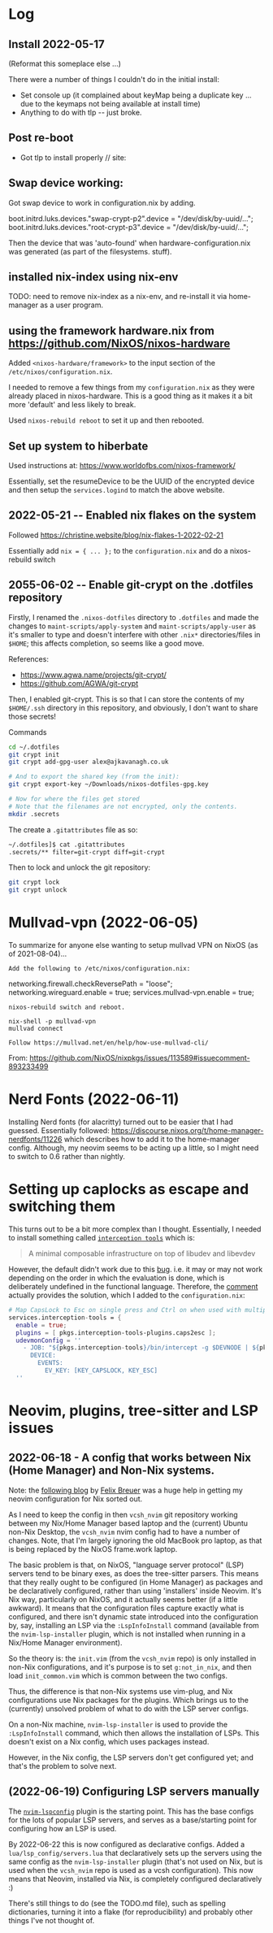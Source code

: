 # Log

## Install 2022-05-17

(Reformat this someplace else ...)

There were a number of things I couldn't do in the initial install:

 - Set console up (it complained about keyMap being a duplicate key ... due to the keymaps not being available at install time)
 - Anything to do with tlp -- just broke.

## Post re-boot

- Got tlp to install properly // site: 

## Swap device working:

Got swap device to work in configuration.nix by adding.

boot.initrd.luks.devices."swap-crypt-p2".device = "/dev/disk/by-uuid/...";
boot.initrd.luks.devices."root-crypt-p3".device = "/dev/disk/by-uuid/...";

Then the device that was 'auto-found' when hardware-configuration.nix was generated (as part of the filesystems. stuff).

## installed nix-index using nix-env

TODO: need to remove nix-index as a nix-env, and re-install it via home-manager as a user program.

## using the framework hardware.nix from https://github.com/NixOS/nixos-hardware

Added `<nixos-hardware/framework>` to the input section of the `/etc/nixos/configuration.nix`.

I needed to remove a few things from my `configuration.nix` as they were already placed in nixos-hardware.  This is a good thing as it makes it a bit more 'default' and less likely to break.

Used `nixos-rebuild reboot` to set it up and then rebooted.

## Set up system to hiberbate

Used instructions at: https://www.worldofbs.com/nixos-framework/

Essentially, set the resumeDevice to be the UUID of the encrypted device and then setup the `services.logind` to match the above website.

## 2022-05-21 -- Enabled nix flakes on the system

Followed https://christine.website/blog/nix-flakes-1-2022-02-21

Essentially add `nix = { ... };` to the `configuration.nix` and do a nixos-rebuild switch

## 2055-06-02 -- Enable git-crypt on the .dotfiles repository

Firstly, I renamed the `.nixos-dotfiles` directory to `.dotfiles` and made the changes to `maint-scripts/apply-system` and `maint-scripts/apply-user` as it's smaller to type and doesn't interfere with other `.nix*` directories/files in `$HOME`; this affects completion, so seems like a good move.

References:

 * https://www.agwa.name/projects/git-crypt/
 * https://github.com/AGWA/git-crypt

Then, I enabled git-crypt.  This is so that I can store the contents of my `$HOME/.ssh` directory in this repository, and obviously, I don't want to share those secrets!

Commands

```bash
cd ~/.dotfiles
git crypt init
git crypt add-gpg-user alex@ajkavanagh.co.uk

# And to export the shared key (from the init):
git crypt export-key ~/Downloads/nixos-dotfiles-gpg.key

# Now for where the files get stored
# Note that the filenames are not encrypted, only the contents.
mkdir .secrets
```

The create a `.gitattributes` file as so:

```bash
~/.dotfiles]$ cat .gitattributes 
.secrets/** filter=git-crypt diff=git-crypt
```

Then to lock and unlock the git repository:

```bash
git crypt lock
git crypt unlock
```

# Mullvad-vpn (2022-06-05)

To summarize for anyone else wanting to setup mullvad VPN on NixOS (as of 2021-08-04)...

    Add the following to /etc/nixos/configuration.nix:

  networking.firewall.checkReversePath = "loose";
  networking.wireguard.enable = true;
  services.mullvad-vpn.enable = true;

    nixos-rebuild switch and reboot.

    nix-shell -p mullvad-vpn
    mullvad connect

    Follow https://mullvad.net/en/help/how-use-mullvad-cli/

From: https://github.com/NixOS/nixpkgs/issues/113589#issuecomment-893233499

# Nerd Fonts (2022-06-11)

Installing Nerd fonts (for alacritty) turned out to be easier that I had guessed.  Essentially followed: https://discourse.nixos.org/t/home-manager-nerdfonts/11226 which describes how to add it to the home-manager config.  Although, my neovim seems to be acting up a little, so I might need to switch to 0.6 rather than nightly.

# Setting up caplocks as escape and switching them

This turns out to be a bit more complex than I thought.  Essentially, I needed to install something called [`interception tools`](https://gitlab.com/interception/linux/tools) which is:

> A minimal composable infrastructure on top of libudev and libevdev

However, the default didn't work due to this [bug](https://github.com/NixOS/nixpkgs/issues/126681).  i.e. it may or may not work depending on the order in which the evaluation is done, which is deliberately undefined in the functional language.  Therefore, the [comment](https://github.com/NixOS/nixpkgs/issues/126681#issuecomment-860071968) actually provides the solution, which I added to the `configuration.nix`:

```nix
# Map CapsLock to Esc on single press and Ctrl on when used with multiple keys.
services.interception-tools = {
  enable = true;
  plugins = [ pkgs.interception-tools-plugins.caps2esc ];
  udevmonConfig = ''
    - JOB: "${pkgs.interception-tools}/bin/intercept -g $DEVNODE | ${pkgs.interception-tools-plugins.caps2esc}/bin/caps2esc | ${pkgs.interception-tools}/bin/uinput -d $DEVNODE"
      DEVICE:
        EVENTS:
          EV_KEY: [KEY_CAPSLOCK, KEY_ESC]
  ''
```
# Neovim, plugins, tree-sitter and LSP issues

## 2022-06-18 - A config that works between Nix (Home Manager) and Non-Nix systems.

Note: the [following blog](https://breuer.dev/blog/nixos-home-manager-neovim) by [Felix Breuer](https://breuer.dev/) was a huge help in getting my neovim configuration for Nix sorted out.

As I need to keep the config in then `vcsh_nvim` git repository working between my Nix/Home Manager based laptop and the (current) Ubuntu non-Nix Desktop, the `vcsh_nvim` nvim config had to have a number of changes.  Note, that I'm largely ignoring the old MacBook pro laptop, as that is being replaced by the NixOS frame.work laptop.

The basic problem is that, on NixOS, "language server protocol" (LSP) servers tend to be binary exes, as does the tree-sitter parsers. This means that they really ought to be configured (in Home Manager) as packages and be declaratively configured, rather than using 'installers' inside Neovim.  It's Nix way, particularly on NixOS, and it actually seems better (if a little awkward).  It means that the configuration files capture exactly what is configured, and there isn't dynamic state introduced into the configuration by, say, installing an LSP via the `:LspInfoInstall` command (available from the `nvim-lsp-installer` plugin, which is not installed when running in a Nix/Home Manager environment).

So the theory is: the `init.vim` (from the `vcsh_nvim` repo) is only installed in non-Nix configurations, and it's purpose is to set `g:not_in_nix`, and then load `init_common.vim` which is common between the two configs.

Thus, the difference is that non-Nix systems use vim-plug, and Nix configurations use Nix packages for the plugins.  Which brings us to the (currently) unsolved problem of what to do with the LSP server configs.

On a non-Nix machine, `nvim-lsp-installer` is used to provide the `:LspInfoInstall` command, which then allows the installation of LSPs.  This doesn't exist on a Nix config, which uses packages instead.

However, in the Nix config, the LSP servers don't get configured yet; and that's the problem to solve next.

## (2022-06-19) Configuring LSP servers manually

The [`nvim-lspconfig`](https://github.com/neovim/nvim-lspconfig) plugin is the starting point. This has the base configs for the lots of popular LSP servers, and serves as a base/starting point for configuring how an LSP is used.

By 2022-06-22 this is now configured as declarative configs.  Added a `lua/lsp_config/servers.lua` that declaratively sets up the servers using the same config as the `nvim-lsp-installer` plugin (that's not used on Nix, but is used when the `vcsh_nvim` repo is used as a vcsh configuration).  This now means that Neovim, installed via Nix, is completely configured declaratively :)

There's still things to do (see the TODO.md file), such as spelling dictionaries, turning it into a flake (for reproducibility) and probably other things I've not thought of.
